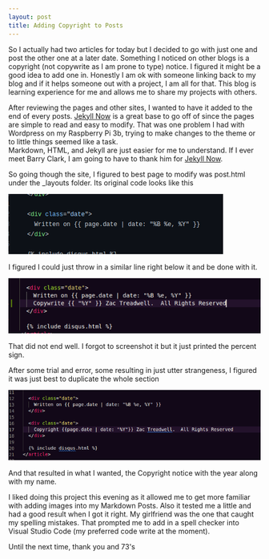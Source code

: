 ```yaml
---
layout: post
title: Adding Copyright to Posts
---
```


So I actually had two articles for today but I decided to go with just one and post the other one at a later date.  Something I noticed on other blogs is a copyright (not copywrite as I am prone to type) notice.
I figured it might be a good idea to add one in.  Honestly I am ok with someone linking back to my blog and if it helps someone out with a project, I am all for that.
This blog is learning experience for me and allows me to share my projects with others.  

After reviewing the pages and other sites, I wanted to have it added to the end of every posts.  [Jekyll Now](https://github.com/barryclark/jekyll-now) is a great base
to go off of since the pages are simple to read and easy to modify.  That was one problem I had with Wordpress on my Raspberry Pi 3b, trying to make changes to the theme or to little things seemed like a task.  
Markdown, HTML, and Jekyll are just easier for me to understand.  If I ever meet Barry Clark, I am going to have to thank him for [Jekyll Now](https://github.com/barryclark/jekyll-now). 

So going though the site, I figured to best page to modify was post.html under the _layouts folder.  Its original code looks like this

![2021-10-13-Image1](/images/2021-10-13-Img1.png)

I figured I could just throw in a similar line right below it and be done with it.

![2021-10-13-Image2](/images/2021-10-13-Img2.png)

That did not end well.  I forgot to screenshot it but it just printed the percent sign.  

After some trial and error, some resulting in just utter strangeness, I figured it was just best to duplicate the whole section

![2021-10-13-Image3](/images/2021-10-13-Img3.png)

And that resulted in what I wanted, the Copyright notice with the year along with my name.  

I liked doing this project this evening as it allowed me to get more familiar with adding images into my Markdown Posts.  Also it tested me a little and had a good
result when I got it right.  My girlfriend was the one that caught my spelling mistakes.  That prompted me to add in a spell checker into Visual Studio Code (my preferred code write at the moment).  

Until the next time, thank you and 73's